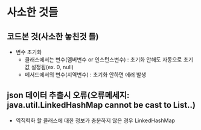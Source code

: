 # 사소한 것들

## 코드본 것(사소한 놓친것 들)
  - 변수 초기화
    - 클래스에서는 변수(멤버변수 or 인스턴스변수) : 초기화 안해도 자동으로 초기값 설정됨(ex. 0, null)
    - 메서드에서의 변수(지역변수) : 초기화 안하면 에러 발생
  
## json 데이터 추출시 오류(오류메세지: java.util.LinkedHashMap cannot be cast to List..)
  - 역직력화 할 클래스에 대한 정보가 충분하지 않은 경우 LinkedHashMap 
